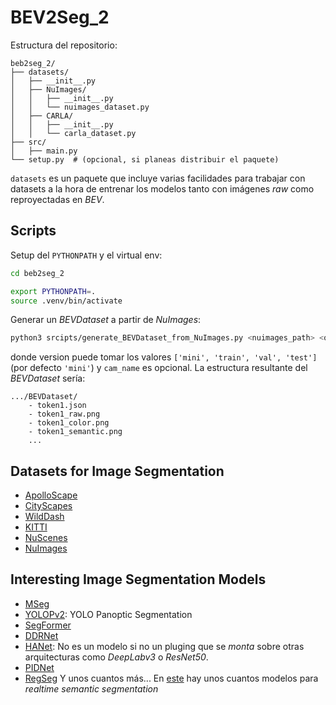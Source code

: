 # BEV2Seg_2

Estructura del repositorio:
```
beb2seg_2/
├── datasets/
│   ├── __init__.py
│   ├── NuImages/
│   │   ├── __init__.py
│   │   └── nuimages_dataset.py
│   ├── CARLA/
│   │   ├── __init__.py
│   │   └── carla_dataset.py
├── src/
│   ├── main.py
└── setup.py  # (opcional, si planeas distribuir el paquete)

```

`datasets` es un paquete que incluye varias facilidades para trabajar con datasets a la hora de entrenar los modelos tanto con imágenes _raw_ como reproyectadas en _BEV_. 

## Scripts
Setup del `PYTHONPATH` y el virtual env:
```bash
cd beb2seg_2

export PYTHONPATH=.
source .venv/bin/activate
```

Generar un _BEVDataset_ a partir de _NuImages_:
```bash
python3 srcipts/generate_BEVDataset_from_NuImages.py <nuimages_path> <output_path> --version <version> --cam_name "CAM_FRONT"
```
donde version puede tomar los valores `['mini', 'train', 'val', 'test']` (por defecto `'mini'`) y `cam_name` es opcional. La estructura resultante del _BEVDataset_ sería:
```
.../BEVDataset/
    - token1.json
    - token1_raw.png
    - token1_color.png
    - token1_semantic.png
    ...
```

## Datasets for Image Segmentation
- [ApolloScape](https://apolloscape.auto/index.html)
- [CityScapes](https://github.com/mcordts/cityscapesScripts)
- [WildDash](https://www.wilddash.cc/)
- [KITTI](https://www.cvlibs.net/datasets/kitti/index.php)
- [NuScenes]()
- [NuImages](https://github.com/nutonomy/nuscenes-devkit)

## Interesting Image Segmentation Models
- [MSeg](https://github.com/mseg-dataset/mseg-semantic)
- [YOLOPv2](https://github.com/CAIC-AD/YOLOPv2): YOLO Panoptic Segmentation
- [SegFormer](https://huggingface.co/docs/transformers/model_doc/segformer)
- [DDRNet](https://github.com/ydhongHIT/DDRNet)
- [HANet](https://github.com/shachoi/HANet): No es un modelo si no un pluging que se _monta_ sobre otras arquitecturas como _DeepLabv3_ o _ResNet50_.
- [PIDNet](https://github.com/XuJiacong/PIDNet)
- [RegSeg](https://github.com/RolandGao/RegSeg)
Y unos cuantos más... En [este](https://github.com/zh320/realtime-semantic-segmentation-pytorch) hay unos cuantos modelos para _realtime semantic segmentation_ 